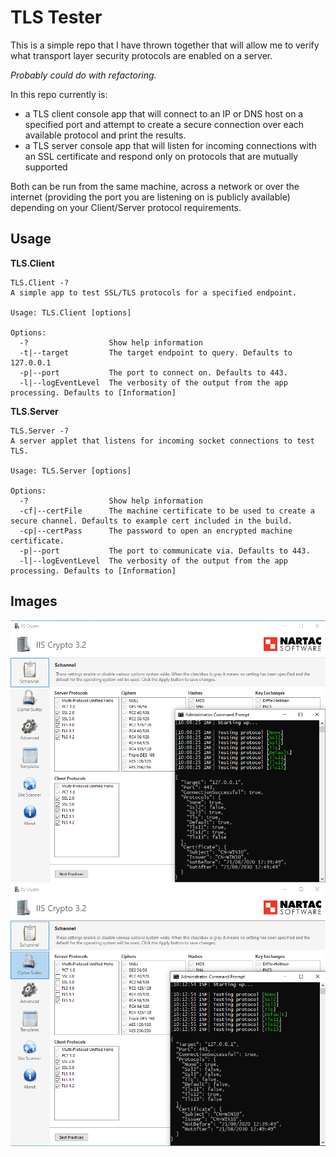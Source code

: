 # TLS Tester
This is a simple repo that I have thrown together that will allow me to verify what transport layer security protocols are enabled on a server.

_Probably could do with refactoring._

In this repo currently is:

- a TLS client console app that will connect to an IP or DNS host on a specified port and attempt to create a secure connection over each available protocol and print the results.
- a TLS server console app that will listen for incoming connections with an SSL certificate and respond only on protocols that are mutually supported

Both can be run from the same machine, across a network or over the internet (providing the port you are listening on is publicly available) depending on your Client/Server protocol requirements.

## Usage
**TLS.Client**
```
TLS.Client -?
A simple app to test SSL/TLS protocols for a specified endpoint.

Usage: TLS.Client [options]

Options:
  -?                  Show help information
  -t|--target         The target endpoint to query. Defaults to 127.0.0.1
  -p|--port           The port to connect on. Defaults to 443.
  -l|--logEventLevel  The verbosity of the output from the app processing. Defaults to [Information]
```

**TLS.Server**
```
TLS.Server -?
A server applet that listens for incoming socket connections to test TLS.

Usage: TLS.Server [options]

Options:
  -?                  Show help information
  -cf|--certFile      The machine certificate to be used to create a secure channel. Defaults to example cert included in the build.
  -cp|--certPass      The password to open an encrypted machine certificate.
  -p|--port           The port to communicate via. Defaults to 443.
  -l|--logEventLevel  The verbosity of the output from the app processing. Defaults to [Information]
```

## Images
![Before](./before.png?raw=true "Before")
![After](./after.png?raw=true "After")
